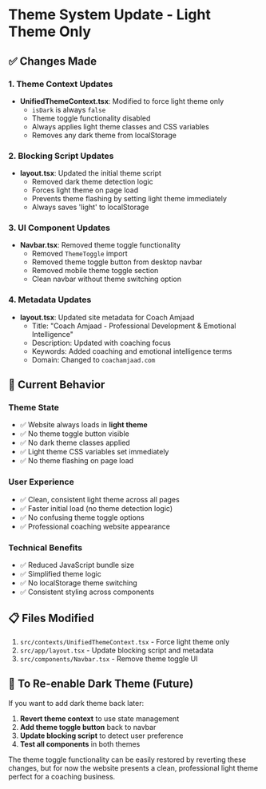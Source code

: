 # Theme System Update - Light Theme Only

## ✅ **Changes Made**

### **1. Theme Context Updates**
- **UnifiedThemeContext.tsx**: Modified to force light theme only
  - `isDark` is always `false`
  - Theme toggle functionality disabled
  - Always applies light theme classes and CSS variables
  - Removes any dark theme from localStorage

### **2. Blocking Script Updates**
- **layout.tsx**: Updated the initial theme script
  - Removed dark theme detection logic
  - Forces light theme on page load
  - Prevents theme flashing by setting light theme immediately
  - Always saves 'light' to localStorage

### **3. UI Component Updates**
- **Navbar.tsx**: Removed theme toggle functionality
  - Removed `ThemeToggle` import
  - Removed theme toggle button from desktop navbar
  - Removed mobile theme toggle section
  - Clean navbar without theme switching option

### **4. Metadata Updates**
- **layout.tsx**: Updated site metadata for Coach Amjaad
  - Title: "Coach Amjaad - Professional Development & Emotional Intelligence"
  - Description: Updated with coaching focus
  - Keywords: Added coaching and emotional intelligence terms
  - Domain: Changed to `coachamjaad.com`

## 🎯 **Current Behavior**

### **Theme State**
- ✅ Website always loads in **light theme**
- ✅ No theme toggle button visible
- ✅ No dark theme classes applied
- ✅ Light theme CSS variables set immediately
- ✅ No theme flashing on page load

### **User Experience**
- ✅ Clean, consistent light theme across all pages
- ✅ Faster initial load (no theme detection logic)
- ✅ No confusing theme toggle options
- ✅ Professional coaching website appearance

### **Technical Benefits**
- ✅ Reduced JavaScript bundle size
- ✅ Simplified theme logic
- ✅ No localStorage theme switching
- ✅ Consistent styling across components

## 📋 **Files Modified**

1. `src/contexts/UnifiedThemeContext.tsx` - Force light theme only
2. `src/app/layout.tsx` - Update blocking script and metadata  
3. `src/components/Navbar.tsx` - Remove theme toggle UI

## 🔄 **To Re-enable Dark Theme (Future)**

If you want to add dark theme back later:

1. **Revert theme context** to use state management
2. **Add theme toggle button** back to navbar
3. **Update blocking script** to detect user preference
4. **Test all components** in both themes

The theme toggle functionality can be easily restored by reverting these changes, but for now the website presents a clean, professional light theme perfect for a coaching business.